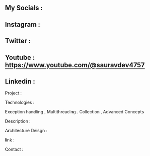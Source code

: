 ## My Socials : 

## Instagram : 

## Twitter : 

## Youtube : https://www.youtube.com/@sauravdev4757

## Linkedin : 


Project : 

Technologies : 

Exception handling , Multithreading . Collection , Advanced Concepts


Description : 

Architecture Deisgn : 


link : 

Contact : 



